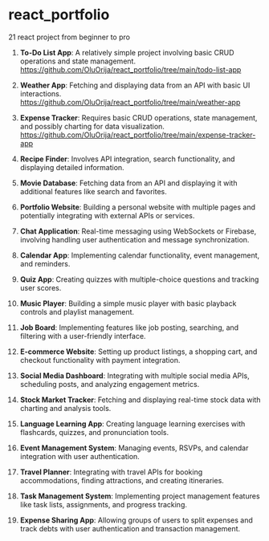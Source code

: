 # react_portfolio
 21 react project from beginner to pro

1. **To-Do List App**: A relatively simple project involving basic CRUD operations and state management.
    https://github.com/OluOrija/react_portfolio/tree/main/todo-list-app

2. **Weather App**: Fetching and displaying data from an API with basic UI interactions.
    https://github.com/OluOrija/react_portfolio/tree/main/weather-app

3. **Expense Tracker**: Requires basic CRUD operations, state management, and possibly charting for data visualization.
    https://github.com/OluOrija/react_portfolio/tree/main/expense-tracker-app

4. **Recipe Finder**: Involves API integration, search functionality, and displaying detailed information.

5. **Movie Database**: Fetching data from an API and displaying it with additional features like search and favorites.

6. **Portfolio Website**: Building a personal website with multiple pages and potentially integrating with external APIs or services.

7. **Chat Application**: Real-time messaging using WebSockets or Firebase, involving handling user authentication and message synchronization.

8. **Calendar App**: Implementing calendar functionality, event management, and reminders.

9. **Quiz App**: Creating quizzes with multiple-choice questions and tracking user scores.

10. **Music Player**: Building a simple music player with basic playback controls and playlist management.

11. **Job Board**: Implementing features like job posting, searching, and filtering with a user-friendly interface.

12. **E-commerce Website**: Setting up product listings, a shopping cart, and checkout functionality with payment integration.

13. **Social Media Dashboard**: Integrating with multiple social media APIs, scheduling posts, and analyzing engagement metrics.

14. **Stock Market Tracker**: Fetching and displaying real-time stock data with charting and analysis tools.

15. **Language Learning App**: Creating language learning exercises with flashcards, quizzes, and pronunciation tools.

16. **Event Management System**: Managing events, RSVPs, and calendar integration with user authentication.

17. **Travel Planner**: Integrating with travel APIs for booking accommodations, finding attractions, and creating itineraries.

18. **Task Management System**: Implementing project management features like task lists, assignments, and progress tracking.

19. **Expense Sharing App**: Allowing groups of users to split expenses and track debts with user authentication and transaction management.